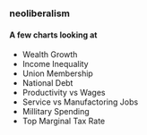 ### neoliberalism
#### A few charts looking at
- Wealth Growth
- Income Inequality
- Union Membership
- National Debt
- Productivity vs Wages
- Service vs Manufactoring Jobs
- Millitary Spending
- Top Marginal Tax Rate
